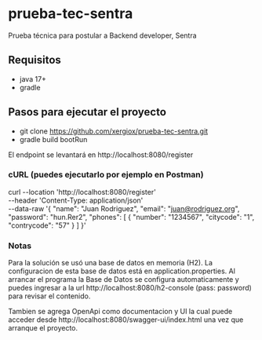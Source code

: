 # prueba-tec-sentra
Prueba técnica para postular a Backend developer, Sentra

## Requisitos
- java 17+
- gradle

## Pasos para ejecutar el proyecto
- git clone https://github.com/xergiox/prueba-tec-sentra.git
- gradle build bootRun

El endpoint se levantará en http://localhost:8080/register

### cURL (puedes ejecutarlo por ejemplo en Postman)
curl --location 'http://localhost:8080/register' \
--header 'Content-Type: application/json' \
--data-raw '{
"name": "Juan Rodriguez",
"email": "juan@rodriguez.org",
"password": "hun.Rer2",
"phones": [
{
"number": "1234567",
"citycode": "1",
"contrycode": "57"
}
]
}'

### Notas
Para la solución se usó una base de datos en memoria (H2). La configuracion de esta base de datos 
está en application.properties.
Al arrancar el programa la Base de Datos se configura automaticamente y puedes ingresar a la url http://localhost:8080/h2-console (pass: password) para revisar el contenido.

Tambien se agrega OpenApi como documentacion y UI la cual puede acceder desde http://localhost:8080/swagger-ui/index.html una vez que arranque el proyecto.